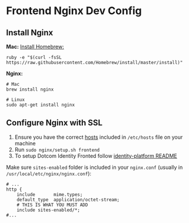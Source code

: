 # Frontend Nginx Dev Config

## Install Nginx

__Mac:__ [Install Homebrew:](http://brew.sh/#install)

    ruby -e "$(curl -fsSL https://raw.githubusercontent.com/Homebrew/install/master/install)"

__Nginx:__

    # Mac
    brew install nginx

    # Linux
    sudo apt-get install nginx

## Configure Nginx with SSL

1. Ensure you have the correct [hosts](hosts) included in `/etc/hosts` file on your machine
1. Run `sudo nginx/setup.sh frontend`
1. To setup Dotcom Identity Fronted follow [identity-platform README](https://github.com/guardian/identity-platform)

Make sure ```sites-enabled``` folder is included in your ```nginx.conf``` (usually in ```/usr/local/etc/nginx/nginx.conf```):

    # ...
    http {
        include       mime.types;
        default_type  application/octet-stream;
        # THIS IS WHAT YOU MUST ADD
        include sites-enabled/*;
    #...
